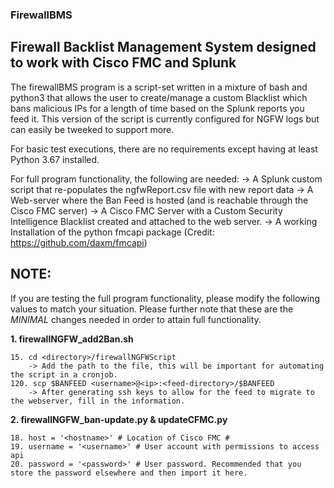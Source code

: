 ### FirewallBMS
## Firewall Backlist Management System designed to work with Cisco FMC and Splunk

The firewallBMS program is a script-set written in a mixture of bash and python3 
that allows the user to create/manage a custom Blacklist which bans malicious
IPs for a length of time based on the Splunk reports you feed it. This version of the script
is currently configured for NGFW logs but can easily be tweeked to support more.

For basic test executions, there are no requirements except having at least Python 3.67 installed.

For full program functionality, the following are needed:
-> A Splunk custom script that re-populates the ngfwReport.csv 
   file with new report data
-> A Web-server where the Ban Feed is hosted (and is reachable through the Cisco FMC server)
-> A Cisco FMC Server with a Custom Security Intelligence Blacklist created and attached to the 
   web server.
-> A working Installation of the python fmcapi package (Credit: https://github.com/daxm/fmcapi)

## NOTE: 
If you are testing the full program functionality, please modify the following values to match
your situation. Please further note that these are the *MINIMAL* changes needed in order to attain full
functionality.

**1. firewallNGFW_add2Ban.sh**
```
15. cd <directory>/firewallNGFWScript 
    -> Add the path to the file, this will be important for automating the script in a cronjob.
120. scp $BANFEED <username>@<ip>:<feed-directory>/$BANFEED
    -> After generating ssh keys to allow for the feed to migrate to the webserver, fill in the information. 
```
**2. firewallNGFW_ban-update.py & updateCFMC.py**
```
18. host = '<hostname>' # Location of Cisco FMC #
19. username = '<username>' # User account with permissions to access api 
20. password = '<password>' # User password. Recommended that you store the password elsewhere and then import it here.
```

